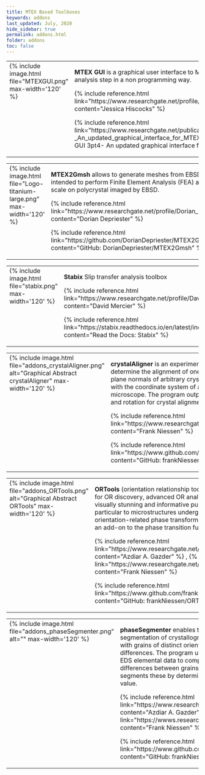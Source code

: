 ```yaml
---
title: MTEX Based Toolboxes
keywords: addons
last_updated: July, 2020
hide_sidebar: true
permalink: addons.html
folder: addons
toc: false
---
```


<div class='row'>
    <table border='0' cellpadding='10'>
        <tr>
            <td valign="top">
                {% include image.html file="MTEXGUI.png" max-width='120' %}
            </td>
            <td valign="top">
                <p>
                    <b>MTEX GUI</b> is a graphical user interface to MTEX that allows to perform many analysis step in a non
                    programming way.
                </p>
                <p>
                    <i class="fa fa-user"></i>
                    {% include reference.html link="https://www.researchgate.net/profile/Jessica_Hiscocks" content="Jessica Hiscocks" %}
                </p>
                <p>
                    <i class="fa fa-home"></i>
                    {% include reference.html link="https://www.researchgate.net/publication/341722714_MTEX_GUI_3pt4-_An_updated_graphical_interface_for_MTEX" content="ResearchGate: MTEX GUI 3pt4- An updated graphical interface for MTEX" %}
                </p>
            </td>
        </tr>
    </table>
</div>


<div class='row'>
    <table border='0' cellpadding='10'>
        <tr>
            <td width="140" valign="top">
                {% include image.html file="Logo-titanium-large.png" max-width='120' %}
            </td>
            <td valign="top">
                <p>
                    <b>MTEX2Gmsh</b> allows to generate meshes from EBSD data. It is intended to perform Finite Element Analysis (FEA) at grain scale on polycrystal imaged by EBSD.
                </p>
                <p>
                    <i class="fa fa-user"></i>
                    {% include reference.html link="https://www.researchgate.net/profile/Dorian_Depriester" content="Dorian Depriester" %}
                </p>
                <p>
                    <i class="fa fa-home"></i>
                    {% include reference.html link="https://github.com/DorianDepriester/MTEX2Gmsh" content="GitHub: DorianDepriester/MTEX2Gmsh" %}
                </p>
            </td>
        </tr>
    </table>
</div>

<div class='row'>
    <table border='0' cellpadding='10'>
        <tr>
            <td width="140" valign="top">
                {% include image.html file="stabix.png" max-width='120' %}
            </td>
            <td valign="top">
                <p>
                    <b>Stabix</b> Slip transfer analysis toolbox
                </p>
                <p>
                    <i class="fa fa-user"></i>
                    {% include reference.html link="https://www.researchgate.net/profile/David_Mercier3" content="David Mercier" %}
                </p>
                <p>
                    <i class="fa fa-home"></i>
                    {% include reference.html link="https://stabix.readthedocs.io/en/latest/index.html" content="Read the Docs: Stabix" %}
                </p>
            </td>
        </tr>
    </table>
</div>

<div class='row'>
    <table border='0' cellpadding='10'>
        <tr>
            <td width="140" valign="top">
                {% include image.html file="addons_crystalAligner.png" alt="Graphical Abstract crystalAligner" max-width='120' %}
            </td>
            <td valign="top">
                <p>
                    <b>crystalAligner</b> is an experimental tool that allows to determine the alignment of one or two crystal directions or plane normals of arbitrary crystal orientation and structure with the coordinate system of a scanning electron microscope. The program outputs instructions for stage tilt and rotation for crystal alignment.
                </p>
                <p>
                    <i class="fa fa-user"></i>
                    {% include reference.html link="https://www.researchgate.net/profile/Frank_Niessen4" content="Frank Niessen" %}
                </p>
                <p>
                    <i class="fa fa-home"></i>
                    {% include reference.html link="https://www.github.com/frankNiessen/crystalAligner" content="GitHub: frankNiessen/crystalAligner" %}
                </p>
            </td>
        </tr>
    </table>
</div>

<div class='row'>
    <table border='0' cellpadding='10'>
        <tr>
            <td width="140" valign="top">
                {% include image.html file="addons_ORTools.png" alt="Graphical Abstract ORTools" max-width='120' %}
            </td>
            <td valign="top">
                <p>
                    <b>ORTools</b> (orientation relationship tools) is a function library for OR discovery, advanced OR analysis and the plotting of visually stunning and informative publication-ready figures particular to microstructures undergone partial or full orientation-related phase transformation. ORTools serves as an add-on to the phase transition functionalities in MTEX.
                </p>
                <p>
                    <i class="fa fa-user"></i>
                    {% include reference.html link="https://www.researchgate.net/profile/Azdiar_Gazder" content="Azdiar A. Gazder" %}
                    , {% include reference.html link="https://www.researchgate.net/profile/Frank_Niessen4" content="Frank Niessen" %}
                </p>
                <p>
                    <i class="fa fa-home"></i>
                    {% include reference.html link="https://www.github.com/frankNiessen/ORTools" content="GitHub: frankNiessen/ORTools" %}
                </p>
            </td>
        </tr>
    </table>
</div>

<div class='row'>
    <table border='0' cellpadding='10'>
        <tr>
            <td width="140" valign="top">
                {% include image.html file="addons_phaseSegmenter.png" alt="" max-width='120' %}
            </td>
            <td valign="top">
                <p>
                    <b>phaseSegmenter</b> enables the discrimination and segmentation of crystallographically identical/similar phases with grains of distinct orientation and slight compositional differences. The program uses reindexed EBSD datasets and EDS elemental data to compute grain-median compositional differences between grains of the phases in question and segments these by determination of an optimal threshold value.
                </p>
                <p>
                    <i class="fa fa-user"></i>
                    {% include reference.html link="https://www.researchgate.net/profile/Azdiar_Gazder" content="Azdiar A. Gazder" %}
                    , {% include reference.html link="https://wwws.researchgate.net/profile/Frank_Niessen4" content="Frank Niessen" %}
                </p>
                <p>
                    <i class="fa fa-home"></i>
                    {% include reference.html link="https://www.github.com/frankNiessen/phaseSegmenter" content="GitHub: frankNiessen/phaseSegmenter" %}
                </p>
            </td>
        </tr>
    </table>
</div>